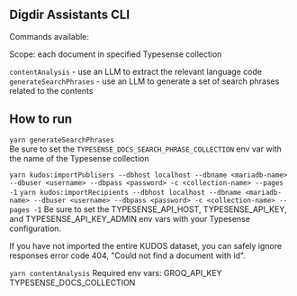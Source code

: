 ## Digdir Assistants CLI

Commands available:

Scope: each document in specified Typesense collection

`contentAnalysis` - use an LLM to extract the relevant language code
`generateSearchPhrases` - use an LLM to generate a set of search phrases related to the contents


## How to run

`yarn generateSearchPhrases`  
Be sure to set the `TYPESENSE_DOCS_SEARCH_PHRASE_COLLECTION` env var with the name of the Typesense collection


`yarn kudos:importPublisers --dbhost localhost --dbname <mariadb-name> --dbuser <username> --dbpass <password> -c <collection-name> --pages -1`
`yarn kudos:importRecipients --dbhost localhost --dbname <mariadb-name> --dbuser <username> --dbpass <password> -c <collection-name> --pages -1`
Be sure to set the TYPESENSE_API_HOST, TYPESENSE_API_KEY, and TYPESENSE_API_KEY_ADMIN env vars with your Typesense configuration.

If you have not imported the entire KUDOS dataset, you can safely ignore responses error code 404, "Could not find a document with id".


`yarn contentAnalysis`
Required env vars:
GROQ_API_KEY
TYPESENSE_DOCS_COLLECTION

